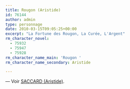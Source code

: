 ```yaml
---
title: Rougon (Aristide)
id: 76144
author: admin
type: personnage
date: 2010-03-15T09:05:25+00:00
excerpt: "La Fortune des Rougon, La Curée, L'Argent"
rm_character_novel:
  - 75932
  - 75947
  - 75928
rm_character_name_main: 'Rougon '
rm_character_name_secondary: Aristide

---
```

— Voir <a href="/personnage/saccard-aristide/" target="_self">SACCARD (Aristide)</a>.